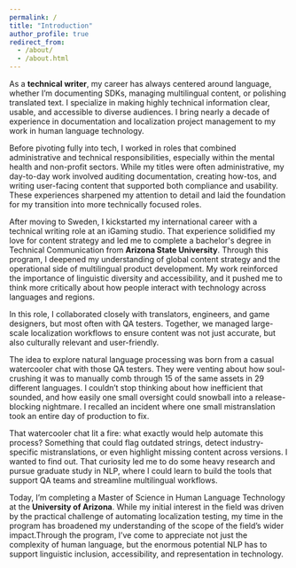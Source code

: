 ```yaml
---
permalink: /
title: "Introduction"
author_profile: true
redirect_from: 
  - /about/
  - /about.html
---
```


As a **technical writer**, my career has always centered around language, whether I’m documenting SDKs, managing multilingual content, or polishing translated text. I specialize in making highly technical information clear, usable, and accessible to diverse audiences. I bring nearly a decade of experience in documentation and localization project management to my work in human language technology.

Before pivoting fully into tech, I worked in roles that combined administrative and technical responsibilities, especially within the mental health and non-profit sectors. While my titles were often administrative, my day-to-day work involved auditing documentation, creating how-tos, and writing user-facing content that supported both compliance and usability. These experiences sharpened my attention to detail and laid the foundation for my transition into more technically focused roles.

After moving to Sweden, I kickstarted my international career with a technical writing role at an iGaming studio. That experience solidified my love for content strategy and led me to complete a bachelor's degree in Technical Communication from **Arizona State University**. Through this program, I deepened my understanding of global content strategy and the operational side of multilingual product development. My work reinforced the importance of linguistic diversity and accessibility, and it pushed me to think more critically about how people interact with technology across languages and regions.

In this role, I collaborated closely with translators, engineers, and game designers, but most often with QA testers. Together, we managed large-scale localization workflows to ensure content was not just accurate, but also culturally relevant and user-friendly.

The idea to explore natural language processing was born from a casual watercooler chat with those QA testers. They were venting about how soul-crushing it was to manually comb through 15 of the same assets in 29 different languages. I couldn’t stop thinking about how inefficient that sounded, and how easily one small oversight could snowball into a release-blocking nightmare. I recalled an incident where one small mistranslation took an entire day of production to fix.

That watercooler chat lit a fire: what exactly would help automate this process? Something that could flag outdated strings, detect industry-specific mistranslations, or even highlight missing content across versions. I wanted to find out. That curiosity led me to do some heavy research and pursue graduate study in NLP, where I could learn to build the tools that support QA teams and streamline multilingual workflows.

Today, I’m completing a Master of Science in Human Language Technology at the **University of Arizona**. While my initial interest in the field was driven by the practical challenge of automating localization testing, my time in the program has broadened my understanding of the scope of the field’s wider impact.Through the program, I’ve come to appreciate not just the complexity of human language, but the enormous potential NLP has to support linguistic inclusion, accessibility, and representation in technology.
